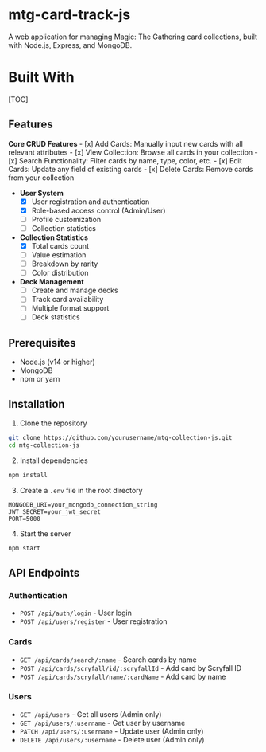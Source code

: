 # mtg-card-track-js
A web application for managing Magic: The Gathering card collections, built with Node.js, Express, and MongoDB.

# Built With

[TOC] 

## Features

**Core CRUD Features**
    - [x] Add Cards: Manually input new cards with all relevant attributes
    - [x] View Collection: Browse all cards in your collection
    - [x] Search Functionality: Filter cards by name, type, color, etc.
    - [x] Edit Cards: Update any field of existing cards
    - [x] Delete Cards: Remove cards from your collection

- **User System**
    - [x] User registration and authentication
    - [x] Role-based access control (Admin/User)    
    - [ ] Profile customization
    - [ ] Collection statistics

- **Collection Statistics**
    - [x] Total cards count
    - [ ] Value estimation
    - [ ] Breakdown by rarity
    - [ ] Color distribution

- **Deck Management**
    - [ ] Create and manage decks
    - [ ] Track card availability
    - [ ] Multiple format support
    - [ ] Deck statistics

## Prerequisites

- Node.js (v14 or higher)
- MongoDB
- npm or yarn

## Installation

1. Clone the repository
```bash
git clone https://github.com/yourusername/mtg-collection-js.git
cd mtg-collection-js
```

2. Install dependencies
```bash
npm install
```

3. Create a `.env` file in the root directory
```env
MONGODB_URI=your_mongodb_connection_string
JWT_SECRET=your_jwt_secret
PORT=5000
```

4. Start the server
```bash
npm start
```

## API Endpoints

### Authentication
- `POST /api/auth/login` - User login
- `POST /api/users/register` - User registration

### Cards
- `GET /api/cards/search/:name` - Search cards by name
- `POST /api/cards/scryfall/id/:scryfallId` - Add card by Scryfall ID
- `POST /api/cards/scryfall/name/:cardName` - Add card by name

### Users
- `GET /api/users` - Get all users (Admin only)
- `GET /api/users/:username` - Get user by username
- `PATCH /api/users/:username` - Update user (Admin only)
- `DELETE /api/users/:username` - Delete user (Admin only)
